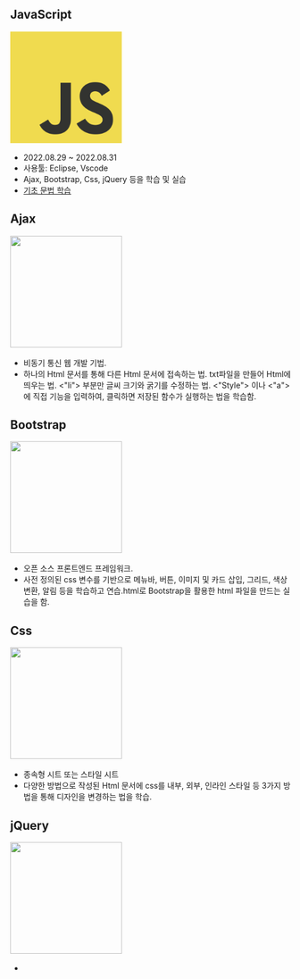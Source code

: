 ## **JavaScript**
<img src="https://github.com/voodootikigod/logo.js/raw/master/js.png" width="200" height="200">

- 2022.08.29 ~ 2022.08.31
- 사용툴: Eclipse, Vscode
- Ajax, Bootstrap, Css, jQuery 등을 학습 및 실습
- [기초 문법 학습](JavaScript_Exam)
## **Ajax**
<img src="https://images.velog.io/images/leehaeun0/post/8c63084a-037b-428a-9c57-cdfd28ee7752/1200px-AJAX_logo_by_gengns.svg.png" width="200" height="200">

- 비동기 통신 웹 개발 기법.
- 하나의 Html 문서를 통해 다른 Html 문서에 접속하는 법. txt파일을 만들어 Html에 띄우는 법. <"li"> 부분만 글씨 크기와 굵기를 수정하는 법. <"Style"> 이나 <"a"> 에 직접 기능을 입력하여, 클릭하면 저장된 함수가 실행하는 법을 학습함.
## **Bootstrap**
<img src="https://getbootstrap.com/docs/5.2/assets/brand/bootstrap-logo-shadow.png" width="200" height="200">

- 오픈 소스 프론트엔드 프레임워크.
- 사전 정의된 css 변수를 기반으로 메뉴바, 버튼, 이미지 및 카드 삽입, 그리드, 색상 변환, 알림 등을 학습하고 연습.html로 Bootstrap을 활용한 html 파일을 만드는 실습을 함.
## **Css**
<img src="https://upload.wikimedia.org/wikipedia/commons/d/d5/CSS3_logo_and_wordmark.svg" width="200" height="200">

- 종속형 시트 또는 스타일 시트
- 다양한 방법으로 작성된 Html 문서에 css를 내부, 외부, 인라인 스타일 등 3가지 방법을 통해 디자인을 변경하는 법을 학습.
## **jQuery**
<img src="https://velog.velcdn.com/images/hikoand/post/7a027ba4-e221-42c3-9b43-998757a9f156/2541853857EA02BC16.gif" width="200" height="200">

- 